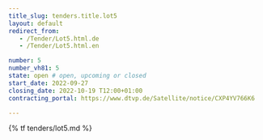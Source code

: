 ```yaml
---
title_slug: tenders.title.lot5
layout: default
redirect_from:
   - /Tender/Lot5.html.de
   - /Tender/Lot5.html.en

number: 5
number_vh81: 5
state: open # open, upcoming or closed
start_date: 2022-09-27
closing_date: 2022-10-19 T12:00+01:00
contracting_portal: https://www.dtvp.de/Satellite/notice/CXP4YV766K6

---
```


{% tf tenders/lot5.md %}

